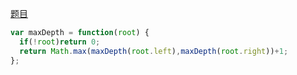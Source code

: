 [题目](https://leetcode.cn/problems/maximum-depth-of-binary-tree/)


```js
var maxDepth = function(root) {
  if(!root)return 0;
  return Math.max(maxDepth(root.left),maxDepth(root.right))+1;
};
```